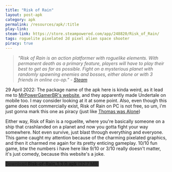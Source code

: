 ```yaml
---
title: "Risk of Rain"
layout: post-apk
category: apk
permalink: /resources/apk/:title
play-link: 
steam-link: https://store.steampowered.com/app/248820/Risk_of_Rain/
tags: roguelite pixelated 2d pixel alien space shooter
piracy: true
---
```


> _"Risk of Rain is an action platformer with roguelike elements. With permanent death as a primary feature, players will have to play their best to get as far as possible. Fight on a mysterious planet with randomly spawning enemies and bosses, either alone or with 3 friends in online co-op." - <a href="https://store.steampowered.com/app/248820/Risk_of_Rain/" target="_blank">Steam</a>_

<span class="timestamp">29 April 2022:</span> The package name of the apk here is kinda weird, as it lead me to <a href="https://mrpowergamerbr.com/" target="_blank">MrPowerGamerBR's website</a>, and they apparently made Undertale on mobile too. I may consider looking at it at some point. Also, even though this game does not commercially exist, Risk of Rain on PC is not free, so um, i'm just gonna mark this one as piracy (just like [Thomas was Alone](https://arifhamed.com/resources/apk/Thomas-Was-Alone))

Either way, Risk of Rain is a roguelite, where you're basically someone on a ship that crashlanded on a planet and now you gotta fight your way somewhere. Not even survive, just blast through everything and everyone. This game caught my attention because of the charming pixelated graphics, and then it charmed me again for its pretty enticing gameplay. 10/10 fun game, btw the numbers i have here like 9/10 or 3/10 really doesn't matter, it's just comedy, because this website's a joke.

<div class="text-center">
    <a class="btn btn-dark btn-block w-100" onclick='apk("Risk-of-Rain_1.3.0.apk")' style="text-decoration: none; background-color: #333;"> Download <b>Risk-of-Rain_1.3.0.apk</b> (32.7 MB)</a>
</div>
